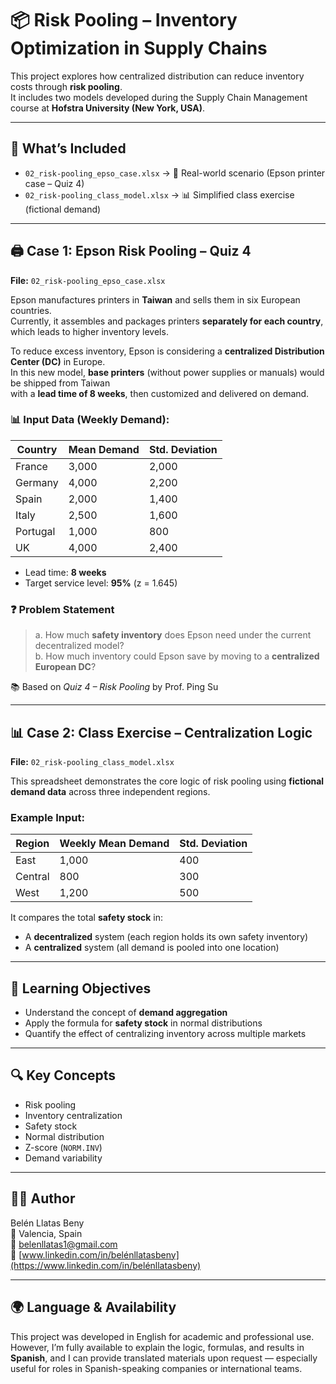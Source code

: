 # 📦 Risk Pooling – Inventory Optimization in Supply Chains

This project explores how centralized distribution can reduce inventory costs through **risk pooling**.  
It includes two models developed during the Supply Chain Management course at **Hofstra University (New York, USA)**.

---

## 🧠 What’s Included

- `02_risk-pooling_epso_case.xlsx` → 📄 Real-world scenario (Epson printer case – Quiz 4)  
- `02_risk-pooling_class_model.xlsx` → 📊 Simplified class exercise (fictional demand)  

---

## 🖨️ Case 1: Epson Risk Pooling – Quiz 4  
**File:** `02_risk-pooling_epso_case.xlsx`

Epson manufactures printers in **Taiwan** and sells them in six European countries.  
Currently, it assembles and packages printers **separately for each country**, which leads to higher inventory levels.

To reduce excess inventory, Epson is considering a **centralized Distribution Center (DC)** in Europe.  
In this new model, **base printers** (without power supplies or manuals) would be shipped from Taiwan  
with a **lead time of 8 weeks**, then customized and delivered on demand.

### 📊 Input Data (Weekly Demand):

| Country   | Mean Demand | Std. Deviation |
|-----------|-------------|----------------|
| France    | 3,000       | 2,000          |
| Germany   | 4,000       | 2,200          |
| Spain     | 2,000       | 1,400          |
| Italy     | 2,500       | 1,600          |
| Portugal  | 1,000       | 800            |
| UK        | 4,000       | 2,400          |

- Lead time: **8 weeks**  
- Target service level: **95%** (z = 1.645)

### ❓ Problem Statement

> a. How much **safety inventory** does Epson need under the current decentralized model?  
> b. How much inventory could Epson save by moving to a **centralized European DC**?

📚 Based on *Quiz 4 – Risk Pooling* by Prof. Ping Su

---

## 📊 Case 2: Class Exercise – Centralization Logic  
**File:** `02_risk-pooling_class_model.xlsx`

This spreadsheet demonstrates the core logic of risk pooling using **fictional demand data** across three independent regions.

### Example Input:

| Region   | Weekly Mean Demand | Std. Deviation |
|----------|--------------------|----------------|
| East     | 1,000              | 400            |
| Central  | 800                | 300            |
| West     | 1,200              | 500            |

It compares the total **safety stock** in:

- A **decentralized** system (each region holds its own safety inventory)  
- A **centralized** system (all demand is pooled into one location)

---

## 🎯 Learning Objectives

- Understand the concept of **demand aggregation**
- Apply the formula for **safety stock** in normal distributions
- Quantify the effect of centralizing inventory across multiple markets

---

## 🔍 Key Concepts

- Risk pooling  
- Inventory centralization  
- Safety stock  
- Normal distribution  
- Z-score (`NORM.INV`)  
- Demand variability

---

## 👩‍💻 Author

Belén Llatas Beny  
📍 Valencia, Spain  
📧 belenllatas1@gmail.com  
🔗 [www.linkedin.com/in/belénllatasbeny](https://www.linkedin.com/in/belénllatasbeny)

---

## 🌍 Language & Availability

This project was developed in English for academic and professional use.  
However, I’m fully available to explain the logic, formulas, and results in **Spanish**, and I can provide translated materials upon request — especially useful for roles in Spanish-speaking companies or international teams.
